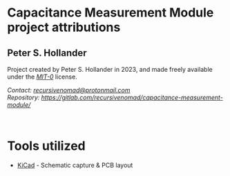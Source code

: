 # Capacitance Measurement Module project attributions




## Peter S. Hollander

Project created by Peter S. Hollander in 2023, and made freely available under the [*MIT-0*][URL-MIT-0] license.

*Contact: <recursivenomad@protonmail.com>*  
*Repository: <https://gitlab.com/recursivenomad/capacitance-measurement-module/>*

&nbsp;




# Tools utilized

- [KiCad][URL-KiCad] - Schematic capture & PCB layout




[URL-KiCad]: <https://www.kicad.org/>
[URL-MIT-0]: <https://opensource.org/license/mit-0/>
